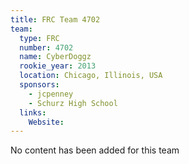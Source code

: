 ```yaml
---
title: FRC Team 4702
team:
  type: FRC
  number: 4702
  name: CyberDoggz
  rookie_year: 2013
  location: Chicago, Illinois, USA
  sponsors:
    - jcpenney
    - Schurz High School
  links:
    Website: 
---
```

No content has been added for this team